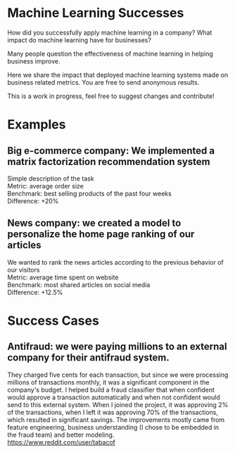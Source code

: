 # Machine Learning Successes
How did you successfully apply machine learning in a company? What impact do machine learning have for businesses?

Many people question the effectiveness of machine learning in helping business improve.

Here we share the impact that deployed machine learning systems made on business related metrics. You are free to send anonymous results.

This is a work in progress, feel free to suggest changes and contribute!

# Examples
## Big e-commerce company: We implemented a matrix factorization recommendation system
Simple description of the task  
Metric: average order size  
Benchmark: best selling products of the past four weeks  
Difference: +20%  

## News company: we created a model to personalize the home page ranking of our articles
We wanted to rank the news articles according to the previous behavior of our visitors  
Metric: average time spent on website  
Benchmark: most shared articles on social media  
Difference: +12.5%  

# Success Cases

## Antifraud: we were paying millions to an external company for their antifraud system.
They charged five cents for each transaction, but since we were processing millions of transactions monthly, it was a significant component in the company's budget. I helped build a fraud classifier that when confident would approve a transaction automatically and when not confident would send to this external system. When I joined the project, it was approving 2% of the transactions, when I left it was approving 70% of the transactions, which resulted in significant savings. The improvements mostly came from feature engineering, business understanding (I chose to be embedded in the fraud team) and better modeling.  
https://www.reddit.com/user/tabacof
